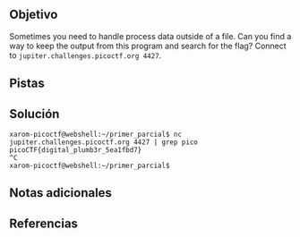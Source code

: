 ## Objetivo
Sometimes you need to handle process data outside of a file. Can you find a way to keep the output from this program and search for the flag? Connect to `jupiter.challenges.picoctf.org 4427`.

## Pistas

## Solución
```
xarom-picoctf@webshell:~/primer_parcial$ nc  jupiter.challenges.picoctf.org 4427 | grep pico
picoCTF{digital_plumb3r_5ea1fbd7}
^C
xarom-picoctf@webshell:~/primer_parcial$ 
```
## Notas adicionales

## Referencias